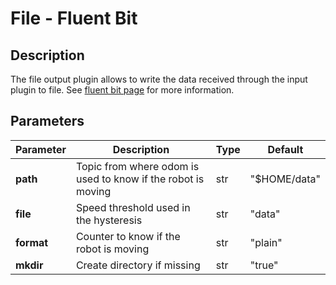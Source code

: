 # File - Fluent Bit

## Description

The file output plugin allows to write the data received through the input plugin to file. See [fluent bit page](https://docs.fluentbit.io/manual/pipeline/outputs/file) for more information.

## Parameters

| Parameter  | Description                                                  | Type | Default      |
| ---------- | ------------------------------------------------------------ | ---- | ------------ |
| **path**   | Topic from where odom is used to know if the robot is moving | str  | "$HOME/data" |
| **file**   | Speed threshold used in the hysteresis                       | str  | "data"       |
| **format** | Counter to know if the robot is moving                       | str  | "plain"      |
| **mkdir**  | Create directory if missing                                  | str  | "true"       |
